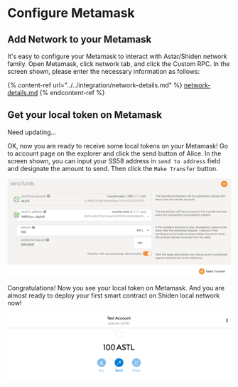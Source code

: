 # Configure Metamask

## Add Network to your Metamask

It's easy to configure your Metamask to interact with Astar/Shiden network family. Open Metamask, click network tab, and click the Custom RPC. In the screen shown, please enter the necessary information as follows:

{% content-ref url="../../integration/network-details.md" %}
[network-details.md](../../integration/network-details.md)
{% endcontent-ref %}

## Get your local token on Metamask

Need updating...

OK, now you are ready to receive some local tokens on your Metamask! Go to account page on the explorer and click the send button of Alice. In the screen shown, you can input your SS58 address in `send to address` field and designate the amount to send. Then click the `Make Transfer` button.

![](<../../.gitbook/assets/image (102).png>)

Congratulations!  Now you see your local token on Metamask. And you are almost ready to deploy your first smart contract on Shiden local network now!

![](<../../.gitbook/assets/image (106).png>)

